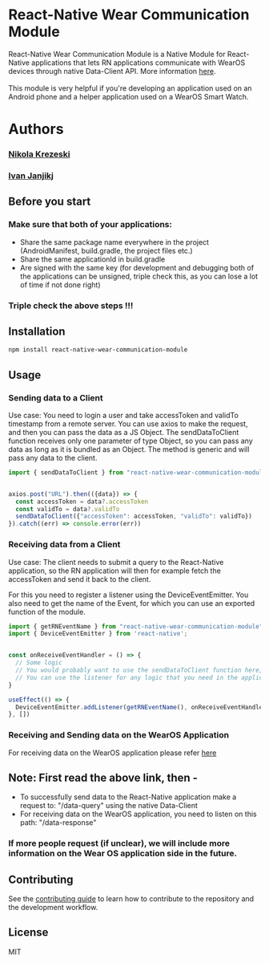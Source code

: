 # React-Native Wear Communication Module

React-Native Wear Communication Module is a Native Module for React-Native applications that lets RN applications communicate with WearOS devices through native Data-Client API. More information <a href="https://developers.google.com/android/reference/com/google/android/gms/wearable/DataClient">here</a>. <br/>
<br />
This module is very helpful if you're developing an application used on an Android phone and a helper application used on a WearOS Smart Watch.

# Authors
### <a href="https://github.com/darknet-00/"> Nikola Krezeski</a>
### <a href="https://github.com/IvanJanjik">Ivan Janjikj</a>

## Before you start

### Make sure that both of your applications:
- Share the same package name everywhere in the project (AndroidManifest, build.gradle, the project files etc.)
- Share the same applicationId in build.gradle
- Are signed with the same key (for development and debugging both of the applications can be unsigned, triple check this, as you can lose a lot of time if not done right)

### Triple check the above steps !!!
## Installation

```sh
npm install react-native-wear-communication-module
```

## Usage

### Sending data to a Client

Use case: You need to login a user and take accessToken and validTo timestamp from a remote server. You can use axios to make the request, and then you can pass the data as a JS Object. The sendDataToClient function receives only one parameter of type Object, so you can pass any data as long as it is bundled as an Object. The method is generic and will pass any data to the client.
```js
import { sendDataToClient } from "react-native-wear-communication-module";


axios.post("URL").then(({data}) => {
  const accessToken = data?.accessToken
  const validTo = data?.validTo
  sendDataToClient({"accessToken": accessToken, "validTo": validTo})
}).catch((err) => console.error(err))

```

### Receiving data from a Client
Use case: The client needs to submit a query to the React-Native application, so the RN application will then for example fetch the accessToken and send it back to the client. <br />

For this you need to register a listener using the DeviceEventEmitter. You also need to get the name of the Event, for which you can use an exported function of the module.
```js
import { getRNEventName } from "react-native-wear-communication-module";
import { DeviceEventEmitter } from 'react-native';


const onReceiveEventHandler = () => {
  // Some logic
  // You would probably want to use the sendDataToClient function here, but not necessarily,
  // You can use the listener for any logic that you need in the application
}

useEffect(() => {
  DeviceEventEmitter.addListener(getRNEventName(), onReceiveEventHandler);
}, [])

```

### Receiving and Sending data on the WearOS Application
For receiving data on the WearOS application please refer <a href="https://developer.android.com/training/wearables/data/events">here</a>

## Note: First read the above link, then -

- To successfully send data to the React-Native application make a request to: "/data-query" using the native Data-Client
- For receiving data on the WearOS application, you need to listen on this path: "/data-response"

### If more people request (if unclear), we will include more information on the Wear OS application side in the future.
## Contributing

See the [contributing guide](CONTRIBUTING.md) to learn how to contribute to the repository and the development workflow.

## License

MIT
